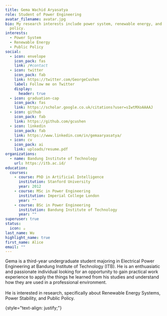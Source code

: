 ```yaml
---
title: Gema Wachid Aryasatya
role: Student of Power Engineering
avatar_filename: avatar.jpg
bio: My research interests include power system, renewable energy, and public
  policy.
interests:
  - Power System
  - Renewable Energy
  - Public Policy
social:
  - icon: envelope
    icon_pack: fas
    link: /#contact
  - icon: twitter
    icon_pack: fab
    link: https://twitter.com/GeorgeCushen
    label: Follow me on Twitter
    display:
      header: true
  - icon: graduation-cap
    icon_pack: fas
    link: https://scholar.google.co.uk/citations?user=sIwtMXoAAAAJ
  - icon: github
    icon_pack: fab
    link: https://github.com/gcushen
  - icon: linkedin
    icon_pack: fab
    link: https://www.linkedin.com/in/gemaaryasatya/
  - icon: cv
    icon_pack: ai
    link: uploads/resume.pdf
organizations:
  - name: Bandung Institute of Technology
    url: https://itb.ac.id/
education:
  courses:
    - course: PhD in Artificial Intelligence
      institution: Stanford University
      year: 2012
    - course: MSc in Power Engineering
      institution: Imperial College London
      year: ""
    - course: BSc in Power Engineering
      institution: Bandung Institute of Technology
      year: ""
superuser: true
status:
  icon: ☕️
last_name: Wu
highlight_name: true
first_name: Alice
email: ""
---
```

<!--StartFragment-->

Gema is a third-year undergraduate student majoring in Electrical Power Engineering at Bandung Institute of Technology (ITB). He is an enthuasiatic and passionate individual looking for an opportunity to gain practical work experience to apply the things he learned from his studies and understand how they are used in a professional environment.\
\
He is interested in research, specifically about Renewable Energy Systems, Power Stability, and Public Policy.

<!--EndFragment-->
{style="text-align: justify;"}